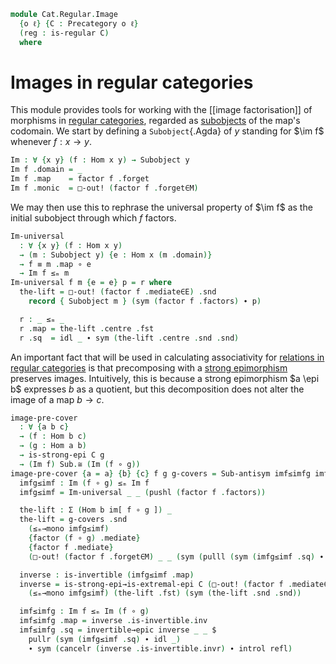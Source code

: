 <!--
```agda
-- {-# OPTIONS --lossy-unification #-}
open import Cat.Functor.FullSubcategory
open import Cat.Morphism.Factorisation
open import Cat.Morphism.StrongEpi
open import Cat.Diagram.Pullback
open import Cat.Diagram.Product
open import Cat.Instances.Slice
open import Cat.Prelude
open import Cat.Regular

import Cat.Displayed.Instances.Subobjects
import Cat.Reasoning as Cr
```
-->

```agda
module Cat.Regular.Image
  {o ℓ} {C : Precategory o ℓ}
  (reg : is-regular C)
  where
```

<!--
```agda
open Binary-products C (reg .is-regular.lex.products)
open Cat.Displayed.Instances.Subobjects C
open is-regular reg
open Factorisation
open Pullback
open /-Hom
open /-Obj
open Cr C
```
-->

# Images in regular categories

This module provides tools for working with the \[\[image factorisation]] of
morphisms in [regular categories], regarded as [subobjects] of the map's
codomain. We start by defining a `Subobject`{.Agda} of $y$ standing for
$\im f$ whenever $f : x \to y$.

[regular categories]: Cat.Regular.html
[subobjects]: Cat.Displayed.Instances.Subobjects.html

```agda
Im : ∀ {x y} (f : Hom x y) → Subobject y
Im f .domain = _
Im f .map    = factor f .forget
Im f .monic  = □-out! (factor f .forget∈M)
```

We may then use this to rephrase the universal property of $\im f$ as
the initial subobject through which $f$ factors.

```agda
Im-universal
  : ∀ {x y} (f : Hom x y)
  → (m : Subobject y) {e : Hom x (m .domain)}
  → f ≡ m .map ∘ e
  → Im f ≤ₘ m
Im-universal f m {e = e} p = r where
  the-lift = □-out! (factor f .mediate∈E) .snd
    record { Subobject m } (sym (factor f .factors) ∙ p)

  r : _ ≤ₘ _
  r .map = the-lift .centre .fst
  r .sq  = idl _ ∙ sym (the-lift .centre .snd .snd)
```

An important fact that will be used in calculating associativity for
[relations in regular categories] is that precomposing with a [strong
epimorphism] preserves images. Intuitively, this is because a strong
epimorphism $a \epi b$ expresses $b$ as a quotient, but this
decomposition does not alter the image of a map $b \to c$.

[strong epimorphism]: Cat.Morphism.StrongEpi.html
[relations in regular categories]: Cat.Bi.Instances.Relations.html

```agda
image-pre-cover
  : ∀ {a b c}
  → (f : Hom b c)
  → (g : Hom a b)
  → is-strong-epi C g
  → (Im f) Sub.≅ (Im (f ∘ g))
image-pre-cover {a = a} {b} {c} f g g-covers = Sub-antisym imf≤imfg imfg≤imf where
  imfg≤imf : Im (f ∘ g) ≤ₘ Im f
  imfg≤imf = Im-universal _ _ (pushl (factor f .factors))

  the-lift : Σ (Hom b im[ f ∘ g ]) _
  the-lift = g-covers .snd
    (≤ₘ→mono imfg≤imf)
    {factor (f ∘ g) .mediate}
    {factor f .mediate}
    (□-out! (factor f .forget∈M) _ _ (sym (pulll (sym (imfg≤imf .sq) ∙ idl _) ∙ sym (factor (f ∘ g) .factors) ∙ pushl (factor f .factors)))) .centre

  inverse : is-invertible (imfg≤imf .map)
  inverse = is-strong-epi→is-extremal-epi C (□-out! (factor f .mediate∈E))
    (≤ₘ→mono imfg≤imf) (the-lift .fst) (sym (the-lift .snd .snd))

  imf≤imfg : Im f ≤ₘ Im (f ∘ g)
  imf≤imfg .map = inverse .is-invertible.inv
  imf≤imfg .sq = invertible→epic inverse _ _ $
    pullr (sym (imfg≤imf .sq) ∙ idl _)
    ∙ sym (cancelr (inverse .is-invertible.invr) ∙ introl refl)
```
